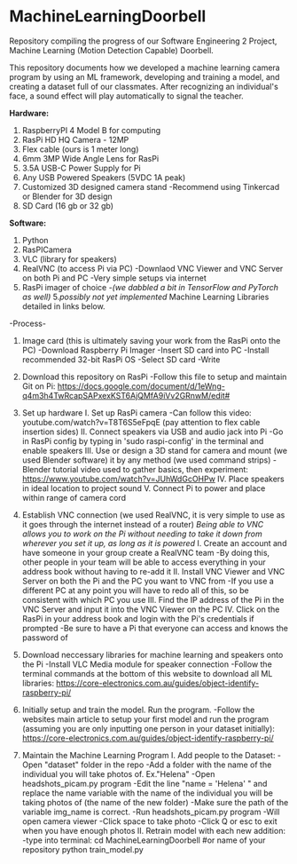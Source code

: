 # MachineLearningDoorbell
Repository compiling the progress of our Software Engineering 2 Project, Machine Learning (Motion Detection Capable) Doorbell. 

This repository documents how we developed a machine learning camera program by using an ML framework, developing and training a model, and creating a dataset full of our classmates. After recognizing an individual's face, a sound effect will play automatically to signal the teacher.

**Hardware:**
  1. RaspberryPI 4 Model B for computing
  2. RasPi HD HQ Camera - 12MP
  3. Flex cable (ours is 1 meter long)
  4. 6mm 3MP Wide Angle Lens for RasPi
  5. 3.5A USB-C Power Supply for Pi
  6. Any USB Powered Speakers (5VDC 1A peak)
  7. Customized 3D designed camera stand
     -Recommend using Tinkercad or Blender for 3D design 
  8. SD Card (16 gb or 32 gb)

**Software:**
  1. Python
  2. RasPICamera
  3. VLC (library for speakers)
  4. RealVNC (to access Pi via PC)
     -Downlaod VNC Viewer and VNC Server on both Pi and PC
     -Very simple setups via internet
  5. RasPi imager of choice
  -*(we dabbled a bit in TensorFlow and PyTorch as well)*
  5.*possibly not yet implemented* Machine Learning Libraries detailed in links below.
  
  -Process-
  1. Image card (this is ultimately saving your work from the RasPi onto the PC)
     -Download Raspberry Pi Imager
     -Insert SD card into PC
     -Install recommended 32-bit RasPi OS
     -Select SD card
     -Write
     
  2. Download this repository on RasPi
     -Follow this file to setup and maintain Git on Pi: https://docs.google.com/document/d/1eWng-q4m3h4TwRcapSAPxexKST6AjQMfA9iVv2GRnwM/edit#
     
  3. Set up hardware
     I. Set up RasPi camera
       -Can follow this video: youtube.com/watch?v=T8T6S5eFpqE (pay attention to flex cable insertion sides)
     II. Connect speakers via USB and audio jack into Pi
       -Go in RasPi config by typing in 'sudo raspi-config' in the terminal and enable speakers 
     III. Use or design a 3D stand for camera and mount (we used Blender software) it by any method (we used command strips)
        -Blender tutorial video used to gather basics, then experiment: https://www.youtube.com/watch?v=JUhWdGcOHPw 
     IV. Place speakers in ideal location to project sound
     V. Connect Pi to power and place within range of camera cord
     
  4. Establish VNC connection (we used RealVNC, it is very simple to use as it goes through the internet instead of a router)
  *Being able to VNC allows you to work on the Pi without needing to take it down from wherever you set it up, as long as it is powered*
     I. Create an account and have someone in your group create a RealVNC team
       -By doing this, other people in your team will be able to access everything in your address book without having to re-add it
     II. Install VNC Viewer and VNC Server on both the Pi and the PC you want to VNC from
       -If you use a different PC at any point you will have to redo all of this, so be consistent with which PC you use
     III. Find the IP address of the Pi in the VNC Server and input it into the VNC Viewer on the PC
     IV. Click on the RasPi in your address book and login with the Pi's credentials if prompted
       -Be sure to have a Pi that everyone can access and knows the password of
       
  5. Download neccessary libraries for machine learning and speakers onto the Pi
    -Install VLC Media module for speaker connection
    -Follow the terminal commands at the bottom of this website to download all ML libraries: https://core-electronics.com.au/guides/object-identify-raspberry-pi/ 
  
  6. Initially setup and train the model. Run the program. 
     -Follow the websites main article to setup your first model and run the program (assuming you are only inputting one person in your dataset initially):     
     https://core-electronics.com.au/guides/object-identify-raspberry-pi/ 
 
  7. Maintain the Machine Learning Program
     I. Add people to the Dataset:
       -Open "dataset" folder in the repo
       -Add a folder with the name of the individual you will take photos of. Ex."Helena"
       -Open headshots_picam.py program
       -Edit the line "name = 'Helena' " and replace the name variable with the name of the individual you will be taking photos of (the name of the new folder)
       -Make sure the path of the variable img_name is correct.
       -Run headshots_picam.py program
              -Will open camera viewer
              -Click space to take photo
              -Click Q or esc to exit when you have enough photos
     II. Retrain model with each new addition:
         -type into terminal:
               cd MachineLearningDoorbell #or name of your repository
               python train_model.py
